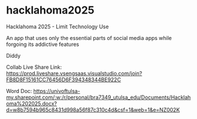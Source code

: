 # hacklahoma2025
Hacklahoma 2025 - Limit Technology Use

An app that uses only the essential parts of social media apps while forgoing its addictive features

Diddy

Collab Live Share Link:
https://prod.liveshare.vsengsaas.visualstudio.com/join?FB8D8F15161CC76456D6F394348344BE922C

Word Doc:
https://univoftulsa-my.sharepoint.com/:w:/r/personal/bra7349_utulsa_edu/Documents/Hacklahoma%202025.docx?d=w8b7594b965c8431d998a56f87c310c4d&csf=1&web=1&e=NZ002K

